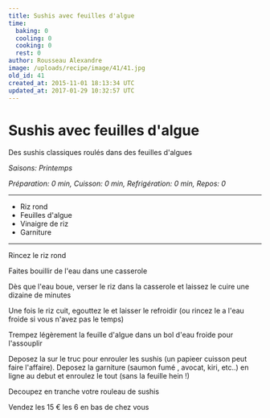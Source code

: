 ```yaml
---
title: Sushis avec feuilles d'algue
time:
  baking: 0
  cooling: 0
  cooking: 0
  rest: 0
author: Rousseau Alexandre
image: /uploads/recipe/image/41/41.jpg
old_id: 41
created_at: 2015-11-01 18:13:34 UTC
updated_at: 2017-01-29 10:32:57 UTC
---
```


# Sushis avec feuilles d'algue

Des sushis classiques roulés dans des feuilles d'algues

*Saisons: Printemps*

*Préparation: 0 min, Cuisson: 0 min, Refrigération: 0 min, Repos: 0*

---

- Riz rond 
- Feuilles d'algue 
- Vinaigre de riz 
- Garniture 

---

Rincez le riz rond 

Faites bouillir de l'eau dans une casserole 

Dès que l'eau boue, verser le riz dans la casserole et laissez le cuire une dizaine de minutes 

Une fois le riz cuit, egouttez le et laisser le refroidir (ou rincez le a l'eau froide si vous n'avez pas le temps)

Trempez légèrement la feuille d'algue dans un bol d'eau froide pour l'assouplir 

Deposez la sur le truc pour enrouler les sushis (un papieer cuisson peut faire l'affaire). Deposez la garniture (saumon fumé , avocat, kiri, etc..) en ligne au debut et enroulez le tout (sans la feuille hein !)

Decoupez en tranche votre rouleau de sushis 

Vendez les 15 € les 6 en bas de chez vous

